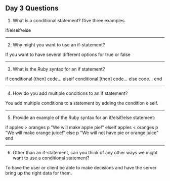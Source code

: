 ## Day 3 Questions

1. What is a conditional statement? Give three examples.

if/elseif/else

---

2. Why might you want to use an if-statement?

If you want to have several different options for true or false

---

3. What is the Ruby syntax for an if statement?

if conditional [then]
  code...
elseif conditional [then]
  code...
else
  code...
end

---

4. How do you add multiple conditions to an if statement?

You add multiple conditions to a statement by adding the condition elseif.

---

5. Provide an example of the Ruby syntax for an if/elsif/else statement:

if apples > oranges
  p "We will make apple pie!"
elseif apples < oranges
  p "We will make orange juice!"
else
  p "We will not have pie or orange juice"
end

---

6. Other than an if-statement, can you think of any other ways we might want to use a conditional statement?

To have the user or client be able to make decisions and have the server bring up the right data for them.
